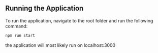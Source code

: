## Running the Application

To run the application, navigate to the root folder and run the following command:

```bash
npm run start

```

the application will most likely run on localhost:3000
